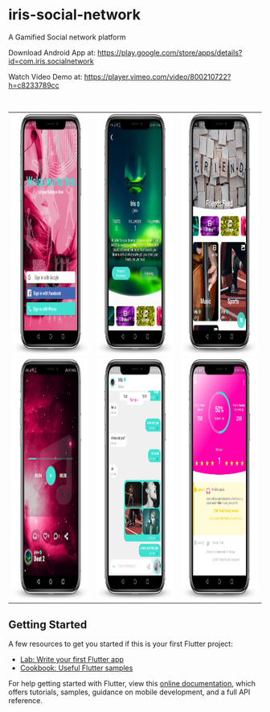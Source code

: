 # iris-social-network
A Gamified Social network platform

Download Android App at: https://play.google.com/store/apps/details?id=com.iris.socialnetwork

Watch Video Demo at: https://player.vimeo.com/video/800210722?h=c8233789cc

<br>
<table>
  <tr>
    <td><img src="pic1.jpg" width=270 height=480></td>
    <td><img src="pic3.jpg" width=270 height=480></td>
    <td><img src="pic4.jpg" width=270 height=480></td>
  </tr>
  <tr>
    <td><img src="pic5.jpg" width=270 height=480></td>
    <td><img src="pic2.jpg" width=270 height=480></td>
    <td><img src="pic6.jpg" width=270 height=480></td>
  </tr>
 </table>

## Getting Started

A few resources to get you started if this is your first Flutter project:

- [Lab: Write your first Flutter app](https://flutter.dev/docs/get-started/codelab)
- [Cookbook: Useful Flutter samples](https://flutter.dev/docs/cookbook)

For help getting started with Flutter, view this
[online documentation](https://flutter.dev/docs), which offers tutorials,
samples, guidance on mobile development, and a full API reference.
